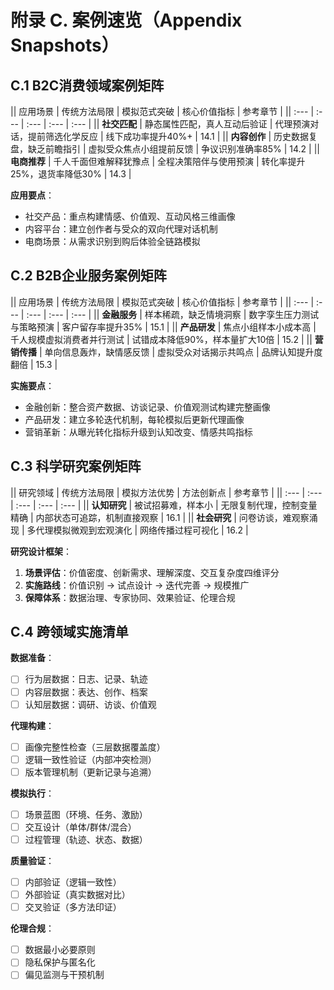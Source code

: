 # 附录 C. 案例速览（Appendix Snapshots）

## C.1 B2C消费领域案例矩阵

|| 应用场景 | 传统方法局限 | 模拟范式突破 | 核心价值指标 | 参考章节 |
|| :--- | :--- | :--- | :--- | :--- |
|| **社交匹配** | 静态属性匹配，真人互动后验证 | 代理预演对话，提前筛选化学反应 | 线下成功率提升40%+ | 14.1 |
|| **内容创作** | 历史数据复盘，缺乏前瞻指引 | 虚拟受众焦点小组提前反馈 | 争议识别准确率85% | 14.2 |
|| **电商推荐** | 千人千面但难解释犹豫点 | 全程决策陪伴与使用预演 | 转化率提升25%，退货率降低30% | 14.3 |

**应用要点**：
- 社交产品：重点构建情感、价值观、互动风格三维画像
- 内容平台：建立创作者与受众的双向代理对话机制
- 电商场景：从需求识别到购后体验全链路模拟

## C.2 B2B企业服务案例矩阵

|| 应用场景 | 传统方法局限 | 模拟范式突破 | 核心价值指标 | 参考章节 |
|| :--- | :--- | :--- | :--- | :--- |
|| **金融服务** | 样本稀疏，缺乏情境洞察 | 数字孪生压力测试与策略预演 | 客户留存率提升35% | 15.1 |
|| **产品研发** | 焦点小组样本小成本高 | 千人规模虚拟消费者并行测试 | 试错成本降低90%，样本量扩大10倍 | 15.2 |
|| **营销传播** | 单向信息轰炸，缺情感反馈 | 虚拟受众对话揭示共鸣点 | 品牌认知提升度翻倍 | 15.3 |

**实施要点**：
- 金融创新：整合资产数据、访谈记录、价值观测试构建完整画像
- 产品研发：建立多轮迭代机制，每轮模拟后更新代理画像
- 营销革新：从曝光转化指标升级到认知改变、情感共鸣指标

## C.3 科学研究案例矩阵

|| 研究领域 | 传统方法局限 | 模拟方法优势 | 方法创新点 | 参考章节 |
|| :--- | :--- | :--- | :--- | :--- |
|| **认知研究** | 被试招募难，样本小 | 无限复制代理，控制变量精确 | 内部状态可追踪，机制直接观察 | 16.1 |
|| **社会研究** | 问卷访谈，难观察涌现 | 多代理模拟微观到宏观演化 | 网络传播过程可视化 | 16.2 |

**研究设计框架**：
1. **场景评估**：价值密度、创新需求、理解深度、交互复杂度四维评分
2. **实施路线**：价值识别 → 试点设计 → 迭代完善 → 规模推广
3. **保障体系**：数据治理、专家协同、效果验证、伦理合规

## C.4 跨领域实施清单

**数据准备**：
- [ ] 行为层数据：日志、记录、轨迹
- [ ] 内容层数据：表达、创作、档案
- [ ] 认知层数据：调研、访谈、价值观

**代理构建**：
- [ ] 画像完整性检查（三层数据覆盖度）
- [ ] 逻辑一致性验证（内部冲突检测）
- [ ] 版本管理机制（更新记录与追溯）

**模拟执行**：
- [ ] 场景蓝图（环境、任务、激励）
- [ ] 交互设计（单体/群体/混合）
- [ ] 过程管理（轨迹、状态、数据）

**质量验证**：
- [ ] 内部验证（逻辑一致性）
- [ ] 外部验证（真实数据对比）
- [ ] 交叉验证（多方法印证）

**伦理合规**：
- [ ] 数据最小必要原则
- [ ] 隐私保护与匿名化
- [ ] 偏见监测与干预机制
